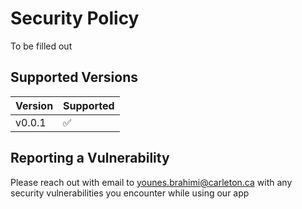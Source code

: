 # Security Policy
To be filled out
## Supported Versions

| Version | Supported          |
| ------- | ------------------ |
| v0.0.1  | :white_check_mark: |

## Reporting a Vulnerability

Please reach out with email to younes.brahimi@carleton.ca
with any security vulnerabilities you encounter while using our app
